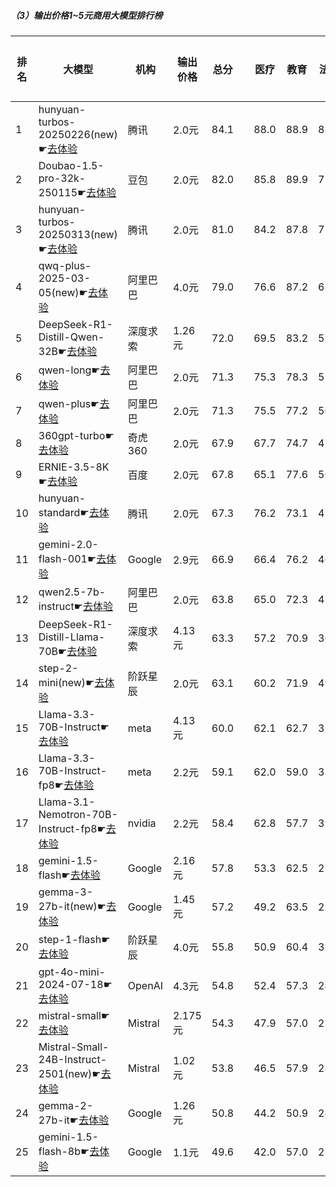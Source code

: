 ##### （3）输出价格1~5元商用大模型排行榜
|排名|大模型|机构|输出价格|总分| |医疗|教育|法律|行政公务|心理健康|推理与数学计算|语言与指令遵从|
|---|-----|---|-------|---|-|----|---|---|------|-------|-----------|------------|
|1|hunyuan-turbos-20250226(new)☛[去体验](https://easyllm.site/static/modelcompare.html?type=proprietary)|腾讯|2.0元|84.1| |                    88.0|88.9|83.3|                    81.6|78.2|                    81.4|84.2|
|2|Doubao-1.5-pro-32k-250115☛[去体验](https://easyllm.site/static/modelcompare.html?type=proprietary)|豆包|2.0元|82.0| |                    85.8|89.9|72.3|                    78.3|74.4|                    82.8|86.5|
|3|hunyuan-turbos-20250313(new)☛[去体验](https://easyllm.site/static/modelcompare.html?type=proprietary)|腾讯|2.0元|81.0| |                    84.2|87.8|72.2|                    80.0|72.9|                    82.0|84.4|
|4|qwq-plus-2025-03-05(new)☛[去体验](https://easyllm.site/static/modelcompare.html?type=proprietary)|阿里巴巴|4.0元|79.0| |                    76.6|87.2|63.7|                    84.5|64.9|                    89.7|84.6|
|5|DeepSeek-R1-Distill-Qwen-32B☛[去体验](https://easyllm.site/static/modelcompare.html?type=open-source)|深度求索|1.26元|72.0| |                    69.5|83.2|53.5|                    76.2|53.8|                    83.9|81.4|
|6|qwen-long☛[去体验](https://easyllm.site/static/modelcompare.html?type=proprietary)|阿里巴巴|2.0元|71.3| |                    75.3|78.3|51.3|                    72.5|63.2|                    72.3|78.8|
|7|qwen-plus☛[去体验](https://easyllm.site/static/modelcompare.html?type=proprietary)|阿里巴巴|2.0元|71.3| |                    75.5|77.2|50.8|                    72.0|63.0|                    73.0|79.4|
|8|360gpt-turbo☛[去体验](https://easyllm.site/static/modelcompare.html?type=proprietary)|奇虎360|2.0元|67.9| |                    67.7|74.7|47.1|                    68.0|55.5|                    77.9|79.9|
|9|ERNIE-3.5-8K☛[去体验](https://easyllm.site/static/modelcompare.html?type=proprietary)|百度|2.0元|67.8| |                    65.1|77.6|56.6|                    71.1|54.5|                    74.0|79.8|
|10|hunyuan-standard☛[去体验](https://easyllm.site/static/modelcompare.html?type=proprietary)|腾讯|2.0元|67.3| |                    76.2|73.1|42.4|                    68.8|62.4|                    66.4|73.9|
|11|gemini-2.0-flash-001☛[去体验](https://easyllm.site/static/modelcompare.html?type=proprietary)|Google|2.9元|66.9| |                    66.4|76.2|40.3|                    72.5|52.6|                    83.3|77.7|
|12|qwen2.5-7b-instruct☛[去体验](https://easyllm.site/static/modelcompare.html?type=open-source)|阿里巴巴|2.0元|63.8| |                    65.0|72.3|43.8|                    59.6|56.0|                    68.5|76.1|
|13|DeepSeek-R1-Distill-Llama-70B☛[去体验](https://easyllm.site/static/modelcompare.html?type=open-source)|深度求索|4.13元|63.3| |                    57.2|70.9|36.9|                    77.5|46.2|                    82.4|77.0|
|14|step-2-mini(new)☛[去体验](https://easyllm.site/static/modelcompare.html?type=proprietary)|阶跃星辰|2.0元|63.1| |                    60.2|71.9|49.2|                    60.1|51.2|                    73.9|77.3|
|15|Llama-3.3-70B-Instruct☛[去体验](https://easyllm.site/static/modelcompare.html?type=open-source)|meta|4.13元|60.0| |                    62.1|62.7|32.1|                    66.4|49.6|                    75.1|78.0|
|16|Llama-3.3-70B-Instruct-fp8☛[去体验](https://easyllm.site/static/modelcompare.html?type=open-source)|meta|2.2元|59.1| |                    62.0|59.0|31.2|                    64.8|48.5|                    75.4|78.1|
|17|Llama-3.1-Nemotron-70B-Instruct-fp8☛[去体验](https://easyllm.site/static/modelcompare.html?type=open-source)|nvidia|2.2元|58.4| |                    62.8|57.7|32.8|                    63.7|50.1|                    68.6|77.8|
|18|gemini-1.5-flash☛[去体验](https://easyllm.site/static/modelcompare.html?type=proprietary)|Google|2.16元|57.8| |                    53.3|62.5|27.1|                    61.4|47.0|                    78.3|74.8|
|19|gemma-3-27b-it(new)☛[去体验](https://easyllm.site/static/modelcompare.html?type=open-source)|Google|1.45元|57.2| |                    49.2|63.5|23.0|                    70.5|44.5|                    79.2|73.1|
|20|step-1-flash☛[去体验](https://easyllm.site/static/modelcompare.html?type=proprietary)|阶跃星辰|4.0元|55.8| |                    50.9|60.4|38.2|                    58.5|43.0|                    64.8|74.1|
|21|gpt-4o-mini-2024-07-18☛[去体验](https://easyllm.site/static/modelcompare.html?type=proprietary)|OpenAI|4.3元|54.8| |                    52.4|57.3|24.5|                    54.7|47.6|                    72.2|72.8|
|22|mistral-small☛[去体验](https://easyllm.site/static/modelcompare.html?type=proprietary)|Mistral|2.175元|54.3| |                    47.9|57.0|25.2|                    51.0|45.4|                    73.6|74.7|
|23|Mistral-Small-24B-Instruct-2501(new)☛[去体验](https://easyllm.site/static/modelcompare.html?type=open-source)|Mistral|1.02元|53.8| |                    46.5|57.9|28.5|                    58.0|40.2|                    72.6|74.4|
|24|gemma-2-27b-it☛[去体验](https://easyllm.site/static/modelcompare.html?type=open-source)|Google|1.26元|50.8| |                    44.2|50.9|24.7|                    57.1|43.5|                    61.7|74.9|
|25|gemini-1.5-flash-8b☛[去体验](https://easyllm.site/static/modelcompare.html?type=proprietary)|Google|1.1元|49.6| |                    42.0|57.0|22.0|                    51.6|43.6|                    61.1|70.9|
    
